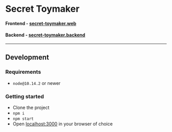 # Secret Toymaker

#### Frontend - [secret-toymaker.web](https://github.com/nightzirch/secret-toymaker.web)

#### Backend - [secret-toymaker.backend](https://github.com/nightzirch/secret-toymaker.backend)

---

## Development

### Requirements

- `node@10.14.2` or newer

### Getting started

- Clone the project
- `npm i`
- `npm start`
- Open [localhost:3000](http://localhost:3000) in your browser of choice
